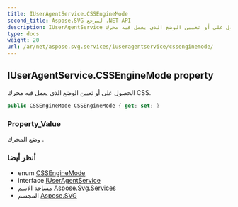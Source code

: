 ```yaml
---
title: IUserAgentService.CSSEngineMode
second_title: Aspose.SVG لمرجع .NET API
description: IUserAgentService ملكية. الحصول على أو تعيين الوضع الذي يعمل فيه محرك CSS.
type: docs
weight: 20
url: /ar/net/aspose.svg.services/iuseragentservice/cssenginemode/
---
```

## IUserAgentService.CSSEngineMode property

الحصول على أو تعيين الوضع الذي يعمل فيه محرك CSS.

```csharp
public CSSEngineMode CSSEngineMode { get; set; }
```

### Property_Value

وضع المحرك .

### أنظر أيضا

* enum [CSSEngineMode](../../../aspose.svg.dom.css/cssenginemode/)
* interface [IUserAgentService](../)
* مساحة الاسم [Aspose.Svg.Services](../../iuseragentservice/)
* المجسم [Aspose.SVG](../../../)


